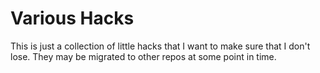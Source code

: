 # Various Hacks

This is just a collection of little hacks that I want to make
sure that I don't lose.  They may be migrated to other repos
at some point in time.

